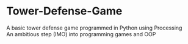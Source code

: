 # Tower-Defense-Game
A basic tower defense game programmed in Python using Processing\
An ambitious step (IMO) into programming games and OOP
